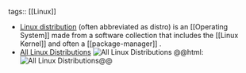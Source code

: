 tags:: [[Linux]]

- [Linux distribution](https://en.wikipedia.org/wiki/Linux_distribution) (often abbreviated as distro) is an [[Operating System]] made from a software collection that includes the [[Linux Kernel]] and often a [[package-manager]] .
- [All Linux Distributions](https://upload.wikimedia.org/wikipedia/commons/a/ad/2023_Linux_Distributions_Timeline.svg)
  ![All Linux Distributions](https://upload.wikimedia.org/wikipedia/commons/a/ad/2023_Linux_Distributions_Timeline.svg)
  @@html: <img src="https://upload.wikimedia.org/wikipedia/commons/a/ad/2023_Linux_Distributions_Timeline.svg" alt="All Linux Distributions" class="invert" />@@